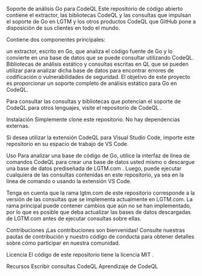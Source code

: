 Soporte de análisis Go para CodeQL
Este repositorio de código abierto contiene el extractor, las bibliotecas CodeQL y las consultas que impulsan el soporte de Go en LGTM y los otros productos CodeQL que GitHub pone a disposición de sus clientes en todo el mundo.

Contiene dos componentes principales:

un extractor, escrito en Go, que analiza el código fuente de Go y lo convierte en una base de datos que se puede consultar utilizando CodeQL.
Bibliotecas de análisis estático y consultas escritas en QL que se pueden utilizar para analizar dicha base de datos para encontrar errores de codificación o vulnerabilidades de seguridad.
El objetivo de este proyecto es proporcionar un soporte completo de análisis estático para Go en CodeQL.

Para consultar las consultas y bibliotecas que potencian el soporte de CodeQL para otros lenguajes, visite el repositorio de CodeQL .

Instalación
Simplemente clone este repositorio. No hay dependencias externas.

Si desea utilizar la extensión CodeQL para Visual Studio Code, importe este repositorio en su espacio de trabajo de VS Code.

Uso
Para analizar una base de código de Go, utilice la interfaz de línea de comandos CodeQL para crear una base de datos usted mismo o descargue una base de datos prediseñada de LGTM.com . Luego, puede ejecutar cualquiera de las consultas contenidas en este repositorio, ya sea en la línea de comando o usando la extensión VS Code.

Tenga en cuenta que la rama lgtm.com de este repositorio corresponde a la versión de las consultas que se implementa actualmente en LGTM.com. La rama principal puede contener cambios que aún no se han implementado, por lo que es posible que deba actualizar las bases de datos descargadas de LGTM.com antes de ejecutar consultas sobre ellas.

Contribuciones
¡Las contribuciones son bienvenidas! Consulte nuestras pautas de contribución y nuestro código de conducta para obtener detalles sobre cómo participar en nuestra comunidad.

Licencia
El código de este repositorio tiene la licencia MIT .

Recursos
Escribir consultas CodeQL
Aprendizaje de CodeQL
